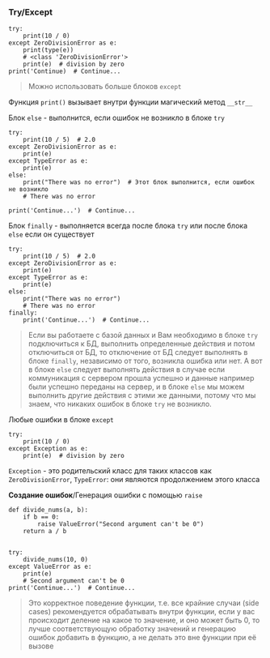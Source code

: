 ### Try/Except
```
try:
	print(10 / 0)
except ZeroDivisionError as e:
	print(type(e))
	# <class 'ZeroDivisionError'>
	print(e)  # division by zero
print('Continue)  # Continue...
```
> Можно использовать больше блоков `except`

Функция `print()` вызывает внутри функции магический метод `__str__`

Блок `else` - выполнится, если ошибок не возникло в блоке `try`
```
try:
	print(10 / 5)  # 2.0
except ZeroDivisionError as e:
	print(e)
except TypeError as e:
	print(e)
else:
	print("There was no error")  # Этот блок выполнится, если ошибок не возникло
	# There was no error

print('Continue...')  # Continue...
```

Блок `finally` - выполняется всегда после блока `try` или после блока `else` если он существует
```
try:
	print(10 / 5)  # 2.0
except ZeroDivisionError as e:
	print(e)
except TypeError as e:
	print(e)
else:
	print("There was no error")
	# There was no error
finally:
	print('Continue...')  # Continue...
```
> Если вы работаете с базой данных и Вам необходимо в блоке `try` подключиться к БД, выполнить определенные действия и потом отключиться от БД, то отключение от БД следует выполнять в блоке `finally`, независимо от того, возникла ошибка или нет. А вот в блоке `else` следует выполнять действия в случае если коммуникация с сервером прошла успешно и данные например были успешно переданы на сервер, и в блоке `else` мы можем выполнить другие действия с этими же данными, потому что мы знаем, что никаких ошибок в блоке `try` не возникло.

Любые ошибки в блоке `except`
```
try:
	print(10 / 0)
except Exception as e:
	print(e)  # division by zero
```
`Exception` - это родительский класс для таких классов как `ZeroDivisionError`, `TypeError`: они являются продолжением этого класса


**Создание ошибок**/Генерация ошибки с помощью `raise`
```
def divide_nums(a, b):
	if b == 0:
		raise ValueError("Second argument can't be 0")
	return a / b


try: 
	divide_nums(10, 0)
except ValueError as e:
	print(e)
	# Second argument can't be 0
print('Continue...')  # Continue...
```
> Это корректное поведение функции, т.е. все крайние случаи (side cases) рекомендуется обрабатывать внутри функции, если у вас происходит деление на какое то значение, и оно может быть 0, то лучше соответствующую обработку значений и генерацию ошибок добавить в функцию, а не делать это вне функции при её вызове


